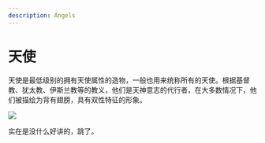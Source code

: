 ```yaml
---
description: Angels
---
```


# 天使

天使是最低级别的拥有天使属性的造物，一般也用来统称所有的天使。根据基督教、犹太教、伊斯兰教等的教义，他们是天神意志的代行者，在大多数情况下，他们被描绘为背有翅膀，具有双性特征的形象。

![](https://pic1.zhimg.com/80/v2-8ebb720da2e6118ca93c94ca8de04c60_720w.jpg)

实在是没什么好讲的，跳了。

